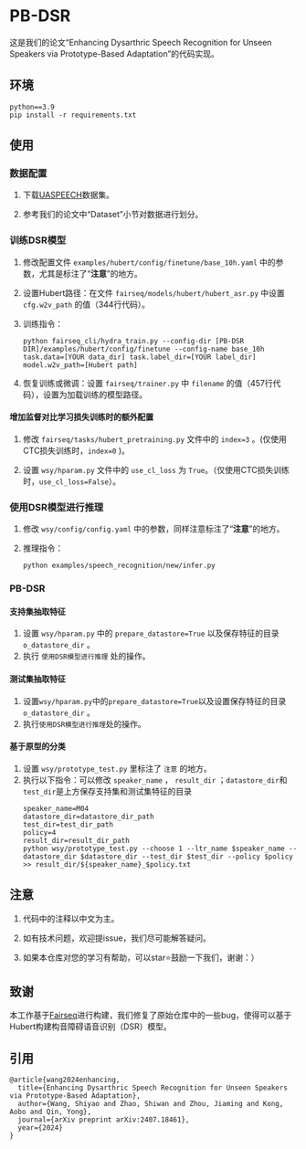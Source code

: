 # PB-DSR #
这是我们的论文“Enhancing Dysarthric Speech Recognition for Unseen Speakers via Prototype-Based Adaptation”的代码实现。

## 环境 ##
```
python==3.9
pip install -r requirements.txt
```

## 使用 ##
### 数据配置 ###
1. 下载[UASPEECH](https://www.isca-archive.org/interspeech_2008/kim08c_interspeech.pdf)数据集。

2. 参考我们的论文中“Dataset”小节对数据进行划分。

### 训练DSR模型 ###
1. 修改配置文件 ```examples/hubert/config/finetune/base_10h.yaml``` 中的参数，尤其是标注了“**注意**”的地方。

2. 设置Hubert路径：在文件 ```fairseq/models/hubert/hubert_asr.py``` 中设置 ```cfg.w2v_path``` 的值（344行代码）。

3. 训练指令：
    ```
    python fairseq_cli/hydra_train.py --config-dir [PB-DSR DIR]/examples/hubert/config/finetune --config-name base_10h task.data=[YOUR data_dir] task.label_dir=[YOUR label_dir] model.w2v_path=[Hubert path]
    ```

4. 恢复训练或微调：设置 ```fairseq/trainer.py``` 中 ```filename``` 的值（457行代码），设置为加载训练的模型路径。

#### 增加监督对比学习损失训练时的额外配置 ####
1. 修改 ```fairseq/tasks/hubert_pretraining.py``` 文件中的 ```index=3``` 。(仅使用CTC损失训练时，```index=0``` )。

2. 设置 ```wsy/hparam.py``` 文件中的 ```use_cl_loss``` 为 ```True```。（仅使用CTC损失训练时，```use_cl_loss=False```）。

### 使用DSR模型进行推理 ###
1. 修改 ```wsy/config/config.yaml``` 中的参数，同样注意标注了“**注意**”的地方。

2. 推理指令：
    ```
    python examples/speech_recognition/new/infer.py
    ```

### PB-DSR ###
#### 支持集抽取特征 ####
1. 设置 ```wsy/hparam.py``` 中的 ```prepare_datastore=True``` 以及保存特征的目录 ```o_datastore_dir``` 。
2. 执行 ```使用DSR模型进行推理``` 处的操作。

#### 测试集抽取特征 ####
1. 设置```wsy/hparam.py```中的```prepare_datastore=True```以及设置保存特征的目录```o_datastore_dir``` 。
2. 执行```使用DSR模型进行推理```处的操作。

#### 基于原型的分类 ####
1. 设置 ```wsy/prototype_test.py``` 里标注了 ```注意``` 的地方。
2. 执行以下指令：可以修改 ```speaker_name``` ， ```result_dir``` ；```datastore_dir```和```test_dir```是上方保存支持集和测试集特征的目录
    ```
    speaker_name=M04 
    datastore_dir=datastore_dir_path
    test_dir=test_dir_path
    policy=4
    result_dir=result_dir_path
    python wsy/prototype_test.py --choose 1 --ltr_name $speaker_name --datastore_dir $datastore_dir --test_dir $test_dir --policy $policy >> result_dir/${speaker_name}_$policy.txt
    ```

## 注意 ##
1. 代码中的注释以中文为主。

2. 如有技术问题，欢迎提issue，我们尽可能解答疑问。

3. 如果本仓库对您的学习有帮助，可以star⭐鼓励一下我们，谢谢：）

## 致谢 ##
本工作基于[Fairseq](https://github.com/facebookresearch/fairseq)进行构建，我们修复了原始仓库中的一些bug，使得可以基于Hubert构建构音障碍语音识别（DSR）模型。

## 引用 ##
```
@article{wang2024enhancing,
  title={Enhancing Dysarthric Speech Recognition for Unseen Speakers via Prototype-Based Adaptation},
  author={Wang, Shiyao and Zhao, Shiwan and Zhou, Jiaming and Kong, Aobo and Qin, Yong},
  journal={arXiv preprint arXiv:2407.18461},
  year={2024}
}
```